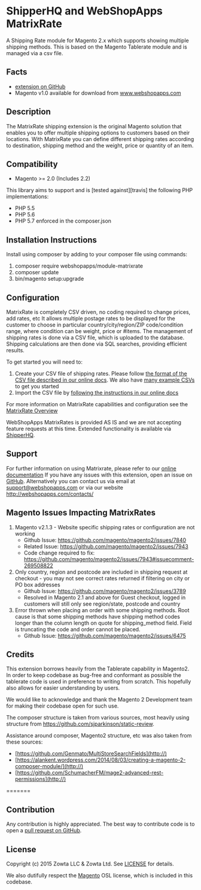# ShipperHQ and WebShopApps MatrixRate
A Shipping Rate module for Magento 2.x which supports showing multiple shipping methods.  This is based on the Magento Tablerate module and is managed via a csv file.

Facts
-----
- [extension on GitHub](https://github.com/webshopapps/module-matrixrate)
- Magento v1.0 available for download from www.webshopapps.com

Description
-----------
The MatrixRate shipping extension is the original Magento solution that enables you to offer multiple shipping options to customers based on their locations. With MatrixRate you can define different shipping rates according to destination, shipping method and the weight, price or quantity of an item.

Compatibility
-------------
- Magento >= 2.0 (Includes 2.2)

This library aims to support and is [tested against][travis] the following PHP
implementations:

* PHP 5.5
* PHP 5.6
* PHP 5.7
enforced in the composer.json

Installation Instructions
-------------------------
Install using composer by adding to your composer file using commands:

1. composer require webshopapps/module-matrixrate
2. composer update
3. bin/magento setup:upgrade


Configuration
-------------------------
MatrixRate is completely CSV driven, no coding required to change prices, add rates, etc
It allows multiple postage rates to be displayed for the customer to choose in particular country/city/region/ZIP code/condition range, where condition can be weight, price or #items. The management of shipping rates is done via a CSV file, which is uploaded to the database. Shipping calculations are then done via SQL searches, providing efficient results. 

To get started you will need to: 

1. Create your CSV file of shipping rates. Please follow [the format of the CSV file described in our online docs](https://docs.shipperhq.com/matrixrates-csv-configuration). We also have [many example CSVs](https://docs.shipperhq.com/matrixrates-examples-city-based)  to get you started
2. Import the CSV file by [following the instructions in our online docs](https://docs.shipperhq.com/1878-2/#How_to_Upload_a_CSV_File)

For more information on MatrixRate capabilities and configuration see the [MatrixRate Overview](https://docs.shipperhq.com/matrixrates-overview)

WebShopApps MatrixRates is provided AS IS and we are not accepting feature requests at this time. Extended functionality is available via [ShipperHQ](https://www.shipperhq.com).

Support
-------
For further information on using Matrixrate, please refer to our [online documentation](https://docs.shipperhq.com/matrixrates-overview)
If you have any issues with this extension, open an issue on [GitHub](https://github.com/webshopapps/module-matrixrate/issues).
Alternatively you can contact us via email at support@webshopapps.com or via our website http://webshopapps.com/contacts/


Magento Issues Impacting MatrixRates
-------
1. Magento v2.1.3 - Website specific shipping rates or configuration are not working
    - Github Issue: https://github.com/magento/magento2/issues/7840
    - Related Issue: https://github.com/magento/magento2/issues/7943
    - Code change required to fix: https://github.com/magento/magento2/issues/7943#issuecomment-269508822
2. Only country, region and postcode are included in shipping request at checkout - you may not see correct rates returned if filtering on city or PO box addresses
    - Github Issue: https://github.com/magento/magento2/issues/3789
    - Resolved in Magento 2.1 and above for Guest checkout, logged in customers will still only see region/state, postcode and country
3. Error thrown when placing an order with some shipping methods. Root cause is that some shipping methods have shipping method codes longer than the column length on quote for shipping_method field. Field is truncating the code and order cannot be placed. 
   - Github Issue: https://github.com/magento/magento2/issues/6475
 
Credits
---------
This extension borrows heavily from the Tablerate capability in Magento2.  In order to keep codebase as bug-free and
conformant as possible the tablerate code is used in preference to writing from scratch.  This hopefully also
allows for easier understanding by users.

We would like to acknowledge and thank the Magento 2 Development team for making their codebase open for such use.

The composer structure is taken from various sources, most heavily using structure from https://github.com/sjparkinson/static-review.

Assistance around composer, Magento2 structure, etc was also taken from these sources:

* [https://github.com/Genmato/MultiStoreSearchFields](http://)
* [https://alankent.wordpress.com/2014/08/03/creating-a-magento-2-composer-module/](http://)
* [https://github.com/SchumacherFM/mage2-advanced-rest-permissions](http://)

=======

Contribution
------------
Any contribution is highly appreciated. The best way to contribute code is to open a [pull request on GitHub](https://help.github.com/articles/using-pull-requests).

License
-------
Copyright (c) 2015 Zowta LLC & Zowta Ltd. See [LICENSE][] for
details.

We also dutifully respect the [Magento][] OSL license, which is included in this codebase.


[license]: LICENSE.md
[magento]: Magento2_LICENSE.md



